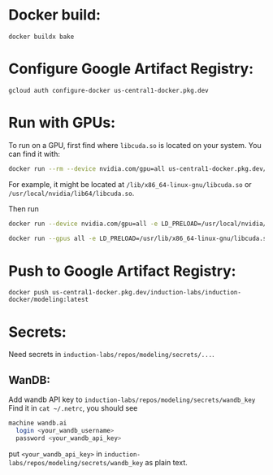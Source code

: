 # Docker build:
`docker buildx bake`

# Configure Google Artifact Registry:
`gcloud auth configure-docker us-central1-docker.pkg.dev`

# Run with GPUs:

To run on a GPU, first find where `libcuda.so` is located on your system. You can find it with:
```bash
docker run --rm --device nvidia.com/gpu=all us-central1-docker.pkg.dev/induction-labs/induction-docker/modeling:latest find /usr -name "libcuda.so*" 2>/dev/null
```

For example, it might be located at `/lib/x86_64-linux-gnu/libcuda.so` or `/usr/local/nvidia/lib64/libcuda.so`.

Then run
```sh
docker run --device nvidia.com/gpu=all -e LD_PRELOAD=/usr/local/nvidia/lib64/libcuda.so us-central1-docker.pkg.dev/induction-labs/induction-docker/modeling:latest pytest
```


```sh
docker run --gpus all -e LD_PRELOAD=/usr/lib/x86_64-linux-gnu/libcuda.so us-central1-docker.pkg.dev/induction-labs/induction-docker/modeling:latest pytest
```


# Push to Google Artifact Registry:
`docker push us-central1-docker.pkg.dev/induction-labs/induction-docker/modeling:latest`



# Secrets:
Need secrets in `induction-labs/repos/modeling/secrets/...`.
## WanDB:
Add wandb API key to `induction-labs/repos/modeling/secrets/wandb_key`
Find it in `cat ~/.netrc`, you should see
```sh
machine wandb.ai
  login <your_wandb_username>
  password <your_wandb_api_key>
```
put `<your_wandb_api_key>` in `induction-labs/repos/modeling/secrets/wandb_key` as plain text.